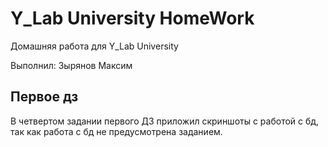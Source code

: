 # Y_Lab University HomeWork

Домашняя работа для Y_Lab University

Выполнил: Зырянов Максим

## Первое дз

В четвертом задании первого ДЗ приложил скриншоты с работой с бд, так как работа с бд не предусмотрена заданием.
